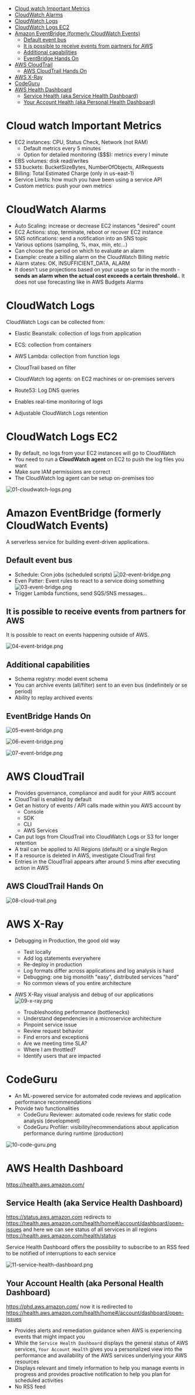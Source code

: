 - [Cloud watch Important Metrics](#cloud-watch-important-metrics)
- [CloudWatch Alarms](#cloudwatch-alarms)
- [CloudWatch Logs](#cloudwatch-logs)
- [CloudWatch Logs EC2](#cloudwatch-logs-ec2)
- [Amazon EventBridge (formerly CloudWatch Events)](#amazon-eventbridge-formerly-cloudwatch-events)
  - [Default event bus](#default-event-bus)
  - [It is possible to receive events from partners for AWS](#it-is-possible-to-receive-events-from-partners-for-aws)
  - [Additional capabilities](#additional-capabilities)
  - [EventBridge Hands On](#eventbridge-hands-on)
- [AWS CloudTrail](#aws-cloudtrail)
  - [AWS CloudTrail Hands On](#aws-cloudtrail-hands-on)
- [AWS X-Ray](#aws-x-ray)
- [CodeGuru](#codeguru)
- [AWS Health Dashboard](#aws-health-dashboard)
  - [Service Health (aka Service Health Dashboard)](#service-health-aka-service-health-dashboard)
  - [Your Account Health (aka Personal Health Dashboard)](#your-account-health-aka-personal-health-dashboard)
# Cloud watch Important Metrics

* EC2 instances: CPU, Status Check, Network (not RAM)
  * Default metrics every 5 minutes
  * Option for detailed monitoring ($$$): metrics every I minute
* EBS volumes: disk read/writes
* S3 buckets: BucketSizeBytes, NumberOfObjects, AllRequests
* Billing: Total Estimated Charge (only in us-east-1)
* Service Limits: how much you have been using a service API
* Custom metrics: push your own metrics

# CloudWatch Alarms

* Auto Scaling: increase or decrease EC2 instances "desired" count
* EC2 Actions: stop, terminate, reboot or recover EC2 instance
* SNS notifications: send a notification into an SNS topic
* Various options (sampling, %, max, min, etc...)
* Can choose the period on which to evaluate an alarm
* Example: create a billing alarm on the CloudWatch Billing metric
* Alarm states: OK, INSUFFICIENT_DATA, ALARM
* It doesn't use projections based on your usage so far in the month - **sends an alarm when the actual cost exceeds a certain threshold.**. It does not use forecasting like in AWS Budgets Alarms

# CloudWatch Logs

CloudWatch Logs can be collected from:
* Elastic Beanstalk: collection of logs from application
* ECS: collection from containers
* AWS Lambda: collection from function logs
* CloudTrail based on filter
* CloudWatch log agents: on EC2 machines or on-premises servers
* Route53: Log DNS queries

* Enables real-time monitoring of logs
* Adjustable CloudWatch Logs retention

# CloudWatch Logs EC2

* By default, no logs from your EC2 instances will go to CloudWatch
* You need to run a **CloudWatch agent** on EC2 to push the log files you want
* Make sure IAM permissions are correct
* The CloudWatch log agent can be setup on-premises too

![01-cloudwatch-logs.png](./images/01-cloudwatch-logs.png)

# Amazon EventBridge (formerly CloudWatch Events)

A serverless service for building event-driven applications.

## Default event bus
* Schedule: Cron jobs (scheduled scripts)
  ![02-event-bridge.png](./images/02-event-bridge.png)
* Even Patter: Event rules to react to a service doing something
  ![03-event-bridge.png](./images/03-event-bridge.png)
* Trigger Lambda functions, send SQS/SNS messages...

## It is possible to receive events from partners for AWS

It is possible to react on events happening outside of AWS.

![04-event-bridge.png](./images/04-event-bridge.png)

## Additional capabilities

* Schema registry: model event schema
* You can archive events (all/filter) sent to an even bus (indefinitely or se period)
* Ability to replay archived events

## EventBridge Hands On

![05-event-bridge.png](./images/05-event-bridge.png)

![06-event-bridge.png](./images/06-event-bridge.png)

![07-event-bridge.png](./images/07-event-bridge.png)

# AWS CloudTrail

* Provides governance, compliance and audit for your AWS account
* CloudTrail is enabled by default
* Get an history of events / API calls made within you AWS account by
  * Console
  * SDK
  * CLI
  * AWS Services
* Can put logs from CloudTrail into CloudWatch Logs or S3 for longer retention
* A trail can be applied to All Regions (default) or a single Region
* If a resource is deleted in AWS, investigate CloudTrail first
* Entries in the CloudTrail appears after around 5 mins after executing action in AWS

## AWS CloudTrail Hands On

![08-cloud-trail.png](./images/08-cloud-trail.png)

# AWS X-Ray

* Debugging in Production, the good old way
  * Test locally
  * Add log statements everywhere
  * Re-deploy in production
  * Log formats differ across applications and log analysis is hard
  * Debugging: one big monolith "easy", distributed services "hard"
  * No common views of you entire architecture

* AWS X-Ray visual analysis and debug of our applications
  ![09-x-ray.png](./images/09-x-ray.png)
  * Troubleshooting performance (bottlenecks)
  * Understand dependencies in a microservice architecture
  * Pinpoint service issue
  * Review request behavior
  * Find errors and exceptions
  * Are we meeting time SLA?
  * Where I am throttled?
  * Identify users that are impacted

# CodeGuru

* An ML-powered service for automated code reviews and application performance recommendations
* Provide two functionalities
  * CodeGuru Reviewer: automated code reviews for static code analysis (development)
  * CodeGuru Profiler: visibility/recommendations about application performance during runtime (production)

![10-code-guru.png](./images/10-code-guru.png)

# AWS Health Dashboard

https://health.aws.amazon.com/

## Service Health (aka Service Health Dashboard)

https://status.aws.amazon.com redirects to https://health.aws.amazon.com/health/home#/account/dashboard/open-issues and here we can see status of all services in all regions https://health.aws.amazon.com/health/status

Service Health Dashboard offers the possibility to subscribe to an RSS feed to be notified of interruptions to each service

![11-service-health-dashboard.png](./images/11-service-health-dashboard.png)


## Your Account Health (aka Personal Health Dashboard)

https://phd.aws.amazon.com/ now it is redirected to https://health.aws.amazon.com/health/home#/account/dashboard/open-issues

* Provides alerts and remediation guidance when AWS is experiencing events that might impact you
* While the `Service Health Dashboard` displays the general status of AWS services, `Your Account Health` gives you a personalized view into the performance and availability of the AWS services underlying your AWS resources
* Displays relevant and timely information to help you manage events in progress and provides proactive notification to help you plan for scheduled activities
* No RSS feed
